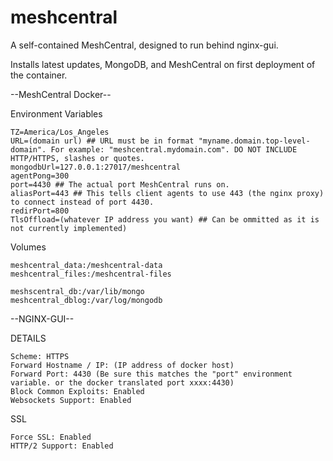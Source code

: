 # meshcentral
A self-contained MeshCentral, designed to run behind nginx-gui.


Installs latest updates, MongoDB, and MeshCentral on first deployment of the container.

  --MeshCentral Docker--

  Environment Variables

    TZ=America/Los_Angeles
    URL=(domain url) ## URL must be in format "myname.domain.top-level-domain". For example: "meshcentral.mydomain.com". DO NOT INCLUDE HTTP/HTTPS, slashes or quotes.
    mongodbUrl=127.0.0.1:27017/meshcentral
    agentPong=300
    port=4430 ## The actual port MeshCentral runs on. 
    aliasPort=443 ## This tells client agents to use 443 (the nginx proxy) to connect instead of port 4430.
    redirPort=800
    TlsOffload=(whatever IP address you want) ## Can be ommitted as it is not currently implemented)

  Volumes

    meshcentral_data:/meshcentral-data
    meshcentral_files:/meshcentral-files

    meshscentral_db:/var/lib/mongo
    meshcentral_dblog:/var/log/mongodb

--NGINX-GUI--

  DETAILS

    Scheme: HTTPS
    Forward Hostname / IP: (IP address of docker host)
    Forward Port: 4430 (Be sure this matches the "port" environment variable. or the docker translated port xxxx:4430)
    Block Common Exploits: Enabled
    Websockets Support: Enabled

  SSL

    Force SSL: Enabled
    HTTP/2 Support: Enabled
